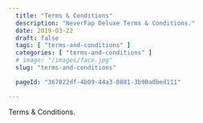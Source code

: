 ```yaml
---
  title: "Terms & Conditions"
  description: "NeverFap Deluxe Terms & Conditions."
  date: 2019-03-22
  draft: false
  tags: [ "terms-and-conditions" ]
  categories: [ "terms-and-conditions" ]
  # image: "/images/face.jpg"
  slug: "terms-and-conditions"

  pageId: "367022df-4b09-44a3-8881-3b90a0bed111"

---
```


Terms & Conditions.


